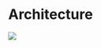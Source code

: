 # Architecture


![](https://github.com/packethost/rover/blob/documentation/docs/img/workflow-architecture.png)